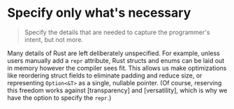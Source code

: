 # Specify only what's necessary

> Specify the details that are needed to capture the programmer's intent, but not more.

Many details of Rust are left deliberately unspecified. For example, unless users manually add a `repr` attribute, Rust structs and enums can be laid out in memory however the compiler sees fit. This allows us make optimizations like reordering struct fields to eliminate padding and reduce size, or representing `Option<&T>` as a single, nullable pointer. (Of course, reserving this freedom works against [transparency] and [versatility], which is why we have the option to specify the `repr`.)
